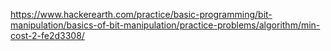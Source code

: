 https://www.hackerearth.com/practice/basic-programming/bit-manipulation/basics-of-bit-manipulation/practice-problems/algorithm/min-cost-2-fe2d3308/
